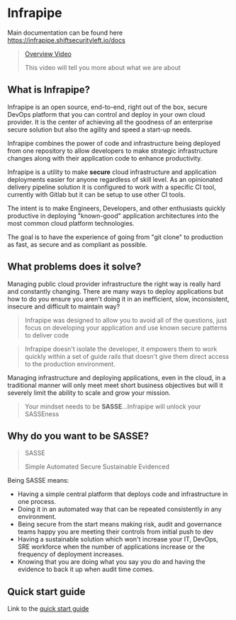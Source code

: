 # Infrapipe

Main documentation can be found here <a href="https://infrapipe.shiftsecurityleft.io/docs" target="_blank">https://infrapipe.shiftsecurityleft.io/docs</a>

> <a href="https://youtu.be/ULkwybfK9As" target="_blank">Overview Video</a>
> 
> This video will tell you more about what we are about

## What is Infrapipe?
Infrapipe is an open source, end-to-end, right out of the box, secure DevOps platform that you can control and deploy in your own cloud provider.  It is the center of achieving all the goodness of an enterprise secure solution but also the agility and speed a start-up needs.

Infrapipe combines the power of code and infrastructure being deployed from one repository to allow developers to make strategic infrastructure changes along with their application code to enhance productivity.

Infrapipe is a utility to make **secure** cloud infrastructure and application deployments easier for anyone regardless of skill level.  As an opinionated delivery pipeline solution it is configured to work with a specific CI tool, currently with Gitlab but it can be setup to use other CI tools.

The intent is to make Engineers, Developers, and other enthusiasts quickly productive in deploying "known-good" application architectures into the most common cloud platform technologies.

The goal is to have the experience of going from "git clone" to production as fast, as secure and as compliant as possible.

## What problems does it solve?
Managing public cloud provider infrastructure the right way is really hard and constantly changing.  There are many ways to deploy applications but how to do you ensure you aren't doing it in an inefficient, slow, inconsistent, insecure and difficult to maintain way?  

> Infrapipe was designed to allow you to avoid all of the questions, just focus on developing your application and use known secure patterns to deliver code

> Infrapipe doesn't isolate the developer, it empowers them to work quickly within a set of guide rails that doesn't give them direct access to the production environment.

Managing infrastructure and deploying applications, even in the cloud, in a traditional manner will only meet meet short business objectives but will it severely limit the ability to scale and grow your mission.

> Your mindset needs to be **SASSE**...Infrapipe will unlock your SASSEness

## Why do you want to be SASSE?

> SASSE
>
> Simple 
> Automated 
> Secure
> Sustainable
> Evidenced

Being SASSE means:
* Having a simple central platform that deploys code and infrastructure in one process.  
* Doing it in an automated way that can be repeated consistently in any environment.
* Being secure from the start means making risk, audit and governance teams happy you are meeting their controls from initial push to dev
* Having a sustainable solution which won't increase your IT, DevOps, SRE workforce when the number of applications increase or the frequency of deployment increases.
* Knowing that you are doing what you say you do and having the evidence to back it up when audit time comes.

## Quick start guide
Link to the <a href="https://infrapipe.shiftsecurityleft.io/docs/getting-started" target="_blank">quick start guide</a>
